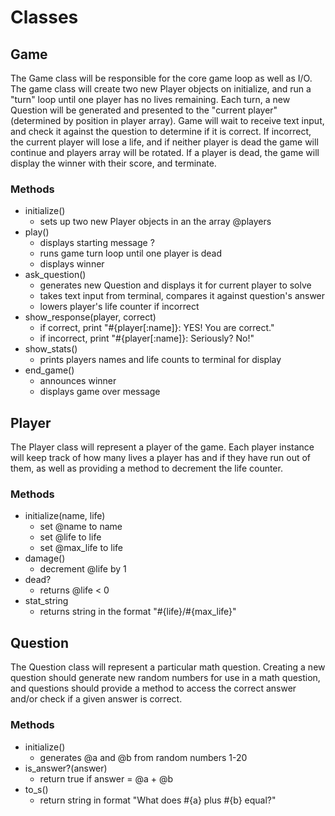 # Classes

## Game

The Game class will be responsible for the core game loop as well as I/O. The game class will create two new Player objects on initialize, and run a "turn" loop until one player has no lives remaining. Each turn, a new Question will be generated and presented to the "current player" (determined by position in player array). Game will wait to receive text input, and check it against the question to determine if it is correct. If incorrect, the current player will lose a life, and if neither player is dead the game will continue and players array will be rotated. If a player is dead, the game will display the winner with their score, and terminate.

### Methods
* initialize()
  * sets up two new Player objects in an the array @players
* play()
  * displays starting message ?
  * runs game turn loop until one player is dead
  * displays winner
* ask_question()
  * generates new Question and displays it for current player to solve
  * takes text input from terminal, compares it against question's answer
  * lowers player's life counter if incorrect
* show_response(player, correct)
  * if correct, print "#{player[:name]}: YES! You are correct."
  * if incorrect, print "#{player[:name]}: Seriously? No!"
* show_stats()
  * prints players names and life counts to terminal for display
* end_game()
  * announces winner
  * displays game over message


## Player

The Player class will represent a player of the game. Each player instance will keep track of how many lives a player has and if they have run out of them, as well as providing a method to decrement the life counter.

### Methods
* initialize(name, life)
  * set @name to name
  * set @life to life
  * set @max_life to life
* damage()
  * decrement @life by 1
* dead?
  * returns @life < 0
* stat_string
  * returns string in the format "#{life}/#{max_life}"

## Question

The Question class will represent a particular math question. Creating a new question should generate new random numbers for use in a math question, and questions should provide a method to access the correct answer and/or check if a given answer is correct.

### Methods
* initialize()
  * generates @a and @b from random numbers 1-20
* is_answer?(answer)
  * return true if answer = @a + @b
* to_s()
  * return string in format "What does #{a} plus #{b} equal?"
